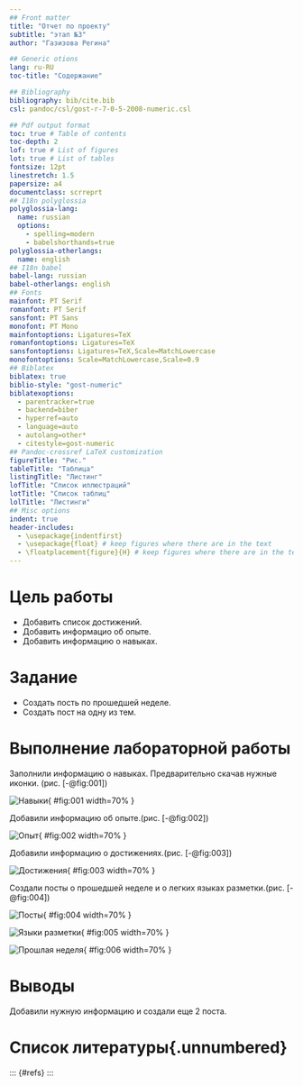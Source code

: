 ```yaml
---
## Front matter
title: "Отчет по проекту"
subtitle: "этап №3"
author: "Газизова Регина"

## Generic otions
lang: ru-RU
toc-title: "Содержание"

## Bibliography
bibliography: bib/cite.bib
csl: pandoc/csl/gost-r-7-0-5-2008-numeric.csl

## Pdf output format
toc: true # Table of contents
toc-depth: 2
lof: true # List of figures
lot: true # List of tables
fontsize: 12pt
linestretch: 1.5
papersize: a4
documentclass: scrreprt
## I18n polyglossia
polyglossia-lang:
  name: russian
  options:
	- spelling=modern
	- babelshorthands=true
polyglossia-otherlangs:
  name: english
## I18n babel
babel-lang: russian
babel-otherlangs: english
## Fonts
mainfont: PT Serif
romanfont: PT Serif
sansfont: PT Sans
monofont: PT Mono
mainfontoptions: Ligatures=TeX
romanfontoptions: Ligatures=TeX
sansfontoptions: Ligatures=TeX,Scale=MatchLowercase
monofontoptions: Scale=MatchLowercase,Scale=0.9
## Biblatex
biblatex: true
biblio-style: "gost-numeric"
biblatexoptions:
  - parentracker=true
  - backend=biber
  - hyperref=auto
  - language=auto
  - autolang=other*
  - citestyle=gost-numeric
## Pandoc-crossref LaTeX customization
figureTitle: "Рис."
tableTitle: "Таблица"
listingTitle: "Листинг"
lofTitle: "Список иллюстраций"
lotTitle: "Список таблиц"
lolTitle: "Листинги"
## Misc options
indent: true
header-includes:
  - \usepackage{indentfirst}
  - \usepackage{float} # keep figures where there are in the text
  - \floatplacement{figure}{H} # keep figures where there are in the text
---
```


# Цель работы

- Добавить список достижений.
- Добавить информацио об опыте.
- Добавить информацию о навыках.

# Задание

- Создать пость по прошедшей неделе.
- Создать пост на одну из тем.



# Выполнение лабораторной работы

Заполнили информацию о навыках. Предварительно скачав нужные иконки. (рис. [-@fig:001])

![Навыки](image/1.png){ #fig:001 width=70% }

Добавили информацию об опыте.(рис. [-@fig:002])

![Опыт](image/2.png){ #fig:002 width=70% }

Добавили информацию о достижениях.(рис. [-@fig:003])

![Достижения](image/3.png){ #fig:003 width=70% }

Создали посты о прошедшей неделе и о легких языках разметки.(рис. [-@fig:004])

![Посты](image/4.png){ #fig:004 width=70% }

![Языки разметки](image/5.png){ #fig:005 width=70% }

![Прошлая неделя](image/6.png){ #fig:006 width=70% }

# Выводы

Добавили нужную информацию и создали еще 2 поста.

# Список литературы{.unnumbered}

::: {#refs}
:::

